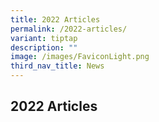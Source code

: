 ```yaml
---
title: 2022 Articles
permalink: /2022-articles/
variant: tiptap
description: ""
image: /images/FaviconLight.png
third_nav_title: News
---
```

<h2>2022 Articles</h2>
<p></p>